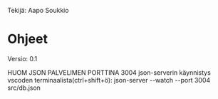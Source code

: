 
Tekijä: Aapo Soukkio 

# Ohjeet
Versio: 0.1

HUOM JSON PALVELIMEN PORTTINA 3004
json-serverin käynnistys vscoden terminaalista(ctrl+shift+ö): json-server --watch --port 3004 src/db.json 

